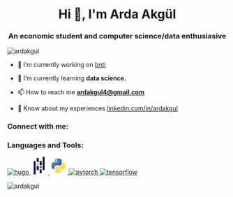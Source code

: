 <h1 align="center">Hi 👋, I'm Arda Akgül</h1>
<h3 align="center">An economic student and computer science/data enthusiasive</h3>

<p align="left"> <img src="https://komarev.com/ghpvc/?username=ardakgul&label=Profile%20views&color=0e75b6&style=flat" alt="ardakgul" /> </p>

- 🔭 I’m currently working on [bnti](https://github.com/ardakgul/bnti)

- 🌱 I’m currently learning **data science.**

- 📫 How to reach me **ardakgul4@gmail.com**

- 📄 Know about my experiences [linkedin.com/in/ardakgul](https://linkedin.com/in/ardakgul)

<h3 align="left">Connect with me:</h3>
<p align="left">
</p>

<h3 align="left">Languages and Tools:</h3>
<p align="left"> <a href="https://gohugo.io/" target="_blank" rel="noreferrer"> <img src="https://api.iconify.design/logos-hugo.svg" alt="hugo" width="40" height="40"/> </a> <a href="https://pandas.pydata.org/" target="_blank" rel="noreferrer"> <img src="https://raw.githubusercontent.com/devicons/devicon/2ae2a900d2f041da66e950e4d48052658d850630/icons/pandas/pandas-original.svg" alt="pandas" width="40" height="40"/> </a> <a href="https://www.python.org" target="_blank" rel="noreferrer"> <img src="https://raw.githubusercontent.com/devicons/devicon/master/icons/python/python-original.svg" alt="python" width="40" height="40"/> </a> <a href="https://pytorch.org/" target="_blank" rel="noreferrer"> <img src="https://www.vectorlogo.zone/logos/pytorch/pytorch-icon.svg" alt="pytorch" width="40" height="40"/> </a> <a href="https://www.tensorflow.org" target="_blank" rel="noreferrer"> <img src="https://www.vectorlogo.zone/logos/tensorflow/tensorflow-icon.svg" alt="tensorflow" width="40" height="40"/> </a> </p>

<p><img align="center" src="https://github-readme-stats.vercel.app/api/top-langs?username=ardakgul&show_icons=true&locale=en&layout=compact" alt="ardakgul" /></p>
